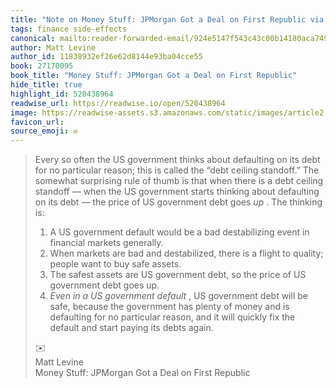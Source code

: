 ```yaml
---
title: "Note on Money Stuff: JPMorgan Got a Deal on First Republic via Matt Levine"
tags: finance side-effects
canonical: mailto:reader-forwarded-email/924e5147f543c43c00b14180aca74978
author: Matt Levine
author_id: 11838932ef26e62d8144e93ba04cce55
book: 27170095
book_title: "Money Stuff: JPMorgan Got a Deal on First Republic"
hide_title: true
highlight_id: 520438964
readwise_url: https://readwise.io/open/520438964
image: https://readwise-assets.s3.amazonaws.com/static/images/article2.74d541386bbf.png
favicon_url: 
source_emoji: ✉️
---
```


> Every so often the US government thinks about defaulting on its debt for no particular reason; this is called the “debt ceiling standoff.” The somewhat surprising rule of thumb is that when there is a debt ceiling standoff — when the US government starts thinking about defaulting on its debt — the price of US government debt goes *up* . The thinking is:
> 
> 1.  A US government default would be a bad destabilizing event in financial markets generally.
> 2.  When markets are bad and destabilized, there is a flight to quality; people want to buy safe assets.
> 3.  The safest assets are US government debt, so the price of US government debt goes up.
> 4.  *Even in a US government default* , US government debt will be safe, because the government has plenty of money and is defaulting for no particular reason, and it will quickly fix the default and start paying its debts again.
> <div class="quoteback-footer"><div class="quoteback-avatar"><span class="mini-emoji"> ✉️</span></div><div class="quoteback-metadata"><div class="metadata-inner"><span style="display:none">FROM:</span><div aria-label="Matt Levine" class="quoteback-author"> Matt Levine</div><div aria-label="Money Stuff: JPMorgan Got a Deal on First Republic" class="quoteback-title"> Money Stuff: JPMorgan Got a Deal on First Republic</div></div></div></div>